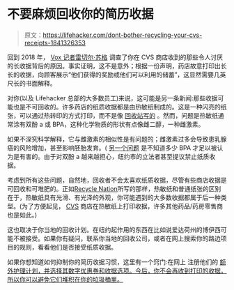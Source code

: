 # 不要麻烦回收你的简历收据

> 原文：<https://lifehacker.com/dont-bother-recycling-your-cvs-receipts-1841326353>

回到 2018 年， [Vox 记者雷切尔·苏格](https://www.vox.com/the-goods/2018/10/10/17956950/why-are-cvs-pharmacy-receipts-so-long) 调查了你在 CVS 商店收到的那些令人讨厌的长收据背后的原因。事实证明，这不是意外；根据一份声明，药店故意打印出长长的收据，向顾客展示“他们获得的奖励或他们可以利用的储蓄”，这显然需要几英尺长的书面解释。



对你(以及 Lifehacker 总部的大多数员工)来说，这可能是另一条新闻:那些收据可能也是不可回收的。许多药店的纸质收据都是由热敏纸制成的。这是一种闪亮的纸张，可以通过热转印的方式打印，而不是像 [回收站写的](https://livegreen.recyclebank.com/column/because-you-asked/can-i-recycle-receipts-made-of-thermal-paper) 。然而，问题是热敏纸通常涂有双酚 a 或 BPA，这种化学物质的形状有点像雌二醇，一种雌激素。

如果不深究科学解释，它与雌激素的相似性是有问题的；雌激素过多会导致患乳腺癌的风险增加，甚至影响胚胎发育。( [另一个问题](https://vitals.lifehacker.com/bpa-is-everywhere-is-it-safe-1748077325) 是不知道多少 BPA 才足以被认为是有害的。由于对双酚 a 越来越担心，纽约市的立法者甚至提议禁止纸质收据。

考虑到所有这些问题，自然地，回收者不会太喜欢纸质收据，尽管有些商店收据是可回收和可堆肥的。正如[Recycle Nation](https://livegreen.recyclebank.com/column/because-you-asked/can-i-recycle-receipts-made-of-thermal-paper)所写的那样，热敏纸和普通纸张的区别在于，热敏纸具有光滑、有光泽的外观，你可能遇到的大多数收据都属于后一种类型。(为了方便起见， [CVS](https://www.ehn.org/why-are-cvs-receipts-so-long-an-investigation-vox-2611678215.html) 商店在热敏纸上打印收据，许多其他药品/药房零售商也是如此。)

这也取决于你当地的回收计划。在纽约起作用的东西在比如说爱达荷州的博伊西可能不被接受。如果你有疑问，联系你当地的回收公司，或者在网上搜索你的路边项目的规则，看看他们是否接受纸质收据。

如果你想知道如何抑制你的简历收据习惯，这里有一个窍门:在网上 注册他们的 [额外护理计划，并选择其数字优惠券和收据选项。今后，你不会再收到打印的收据，所以你可以避免它们堆积在你的垃圾桶里。](https://www.cnbc.com/2018/12/05/cvs-says-it-has-a-fix-for-those-mile-long-receipts--heres-how.html)